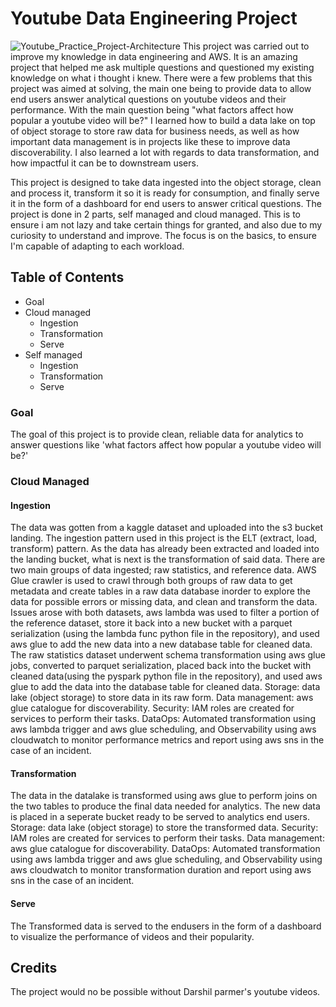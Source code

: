 # Youtube Data Engineering Project
![Youtube_Practice_Project-Architecture](https://github.com/Ebube0011/de_first_youtube/assets/149321069/d4a4e487-fc72-4a89-8bf8-2d5bb37b6549)
This project was carried out to improve my knowledge in data engineering and AWS. It is an amazing project that helped me ask multiple questions and questioned my existing knowledge on what i thought i knew.
There were a few problems that this project was aimed at solving, the main one being to provide data to allow end users answer analytical questions on youtube videos and their performance. With the main question being "what factors affect how popular a youtube video will be?"
I learned how to build a data lake on top of object storage to store raw data for business needs, as well as how important data management is in projects like these to improve data discoverability. I also learned a lot with regards to data transformation, and how impactful it can be to downstream users.

This project is designed to take data ingested into the object storage, clean and process it, transform it so it is ready for consumption, and finally serve it in the form of a dashboard for end users to answer critical questions.
The project is done in 2 parts, self managed and cloud managed. This is to ensure i am not lazy and take certain things for granted, and also due to my curiosity to understand and improve. The focus is on the basics, to ensure I'm capable of adapting to each workload.

## Table of Contents
* Goal
* Cloud managed
  * Ingestion
  * Transformation
  * Serve
* Self managed
  * Ingestion
  * Transformation
  * Serve

### Goal
The goal of this project is to provide clean, reliable data for analytics to answer questions like 'what factors affect how popular a youtube video will be?'

### Cloud Managed
#### Ingestion
The data was gotten from a kaggle dataset and uploaded into the s3 bucket landing. The ingestion pattern used in this project is the ELT (extract, load, transform) pattern. As the data has already been extracted and loaded into the landing bucket, what is next is the transformation of said data. There are two main groups of data ingested; raw statistics, and reference data. AWS Glue crawler is used to crawl through both groups of raw data to get metadata and create tables in a raw data database inorder to explore the data for possible errors or missing data, and clean and transform the data. Issues arose with both datasets, aws lambda was used to filter a portion of the reference dataset, store it back into a new bucket with a parquet serialization (using the lambda func python file in the repository), and used aws glue to add the new data into a new database table for cleaned data. The raw statistics dataset underwent schema transformation using aws glue jobs, converted to parquet serialization, placed back into the bucket with cleaned data(using the pyspark python file in the repository), and used aws glue to add the data into the database table for cleaned data.
  Storage: data lake (object storage) to store data in its raw form.
  Data management: aws glue catalogue for discoverability.
  Security: IAM roles are created for services to perform their tasks.
  DataOps: Automated transformation using aws lambda trigger and aws glue scheduling, and Observability using aws cloudwatch to monitor performance metrics and report using aws       sns in the case of an incident.

#### Transformation
The data in the datalake is transformed using aws glue to perform joins on the two tables to produce the final data needed for analytics. The new data is placed in a seperate bucket ready to be served to analytics end users.
  Storage: data lake (object storage) to store the transformed data.
  Security: IAM roles are created for services to perform their tasks.
  Data management: aws glue catalogue for discoverability.
  DataOps: Automated transformation using aws lambda trigger and aws glue scheduling, and Observability using aws cloudwatch to monitor transformation duration and report using       aws sns in the case of an incident.

#### Serve
The Transformed data is served to the endusers in the form of a dashboard to visualize the performance of videos and their popularity.


## Credits
The project would no be possible without Darshil parmer's youtube videos.
